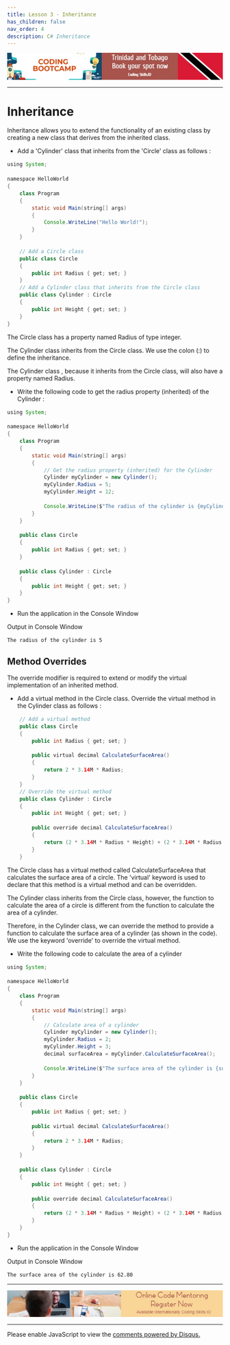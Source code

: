 ```yaml
---
title: Lesson 3 - Inheritance
has_children: false
nav_order: 4
description: C# Inheritance
---
```


[![ad](../img/bootcamp.jpg)](https://rclapp.com/bootcamp.html)

****

# Inheritance

Inheritance allows you to extend the functionality of an existing class by creating a new class that derives from the inherited class.

- Add a 'Cylinder' class that inherits from the 'Circle' class as follows :

```java
using System;

namespace HelloWorld
{
    class Program
    {
        static void Main(string[] args)
        {
            Console.WriteLine("Hello World!");
        }
    }
    
    // Add a Circle class
    public class Circle
    {
        public int Radius { get; set; }
    }
    // Add a Cylinder class that inherits from the Circle class
    public class Cylinder : Circle
    {
        public int Height { get; set; }
    }
}

```

The Circle class has a property named Radius of type integer. 

The Cylinder class inherits from the Circle class. We use the colon (:) to define the inheritance. 

The Cylinder class , because it inherits from the Circle class, will also have a property named Radius. 

- Write the following code to get the radius property (inherited) of the Cylinder :

```java
using System;

namespace HelloWorld
{
    class Program
    {
        static void Main(string[] args)
        {
            // Get the radius property (inherited) for the Cylinder
            Cylinder myCylinder = new Cylinder();
            myCylinder.Radius = 5;
            myCylinder.Height = 12;

            Console.WriteLine($"The radius of the cylinder is {myCylinder.Radius}");
        }
    }
    
    public class Circle
    {
        public int Radius { get; set; }
    }

    public class Cylinder : Circle
    {
        public int Height { get; set; }
    }
}
```

- Run the application in the Console Window

Output in Console Window

```
The radius of the cylinder is 5
```

## Method Overrides

The override modifier is required to extend or modify the virtual implementation of an inherited method.

-  Add a virtual method in the Circle class. Override the virtual method in the Cylinder class as follows :

```java
    // Add a virtual method
    public class Circle
    {
        public int Radius { get; set; }

        public virtual decimal CalculateSurfaceArea()
        {
            return 2 * 3.14M * Radius;
        }
    }
    // Override the virtual method
    public class Cylinder : Circle
    {
        public int Height { get; set; }

        public override decimal CalculateSurfaceArea()
        {
            return (2 * 3.14M * Radius * Height) + (2 * 3.14M * Radius * Radius);
        }
    }
```

The Circle class has a virtual method called CalculateSurfaceArea that calculates the surface area of a circle. The 'virtual' keyword is used to declare that this method is a virtual method and can be overridden. 

The Cylinder class inherits from the Circle class, however, the function to calculate the area of a circle is different from the function to calculate the area of a cylinder. 

Therefore, in the Cylinder class, we can override the method to provide a function to calculate the surface area of a cylinder (as shown in the code). We use the keyword 'override' to override the virtual method.

- Write the following code to calculate the area of a cylinder

```java
using System;

namespace HelloWorld
{
    class Program
    {
        static void Main(string[] args)
        {
            // Calculate area of a cylinder
            Cylinder myCylinder = new Cylinder();
            myCylinder.Radius = 2;
            myCylinder.Height = 3;
            decimal surfaceArea = myCylinder.CalculateSurfaceArea();

            Console.WriteLine($"The surface area of the cylinder is {surfaceArea}");
        }
    }

    public class Circle
    {
        public int Radius { get; set; }

        public virtual decimal CalculateSurfaceArea()
        {
            return 2 * 3.14M * Radius;
        }
    }

    public class Cylinder : Circle
    {
        public int Height { get; set; }

        public override decimal CalculateSurfaceArea()
        {
            return (2 * 3.14M * Radius * Height) + (2 * 3.14M * Radius * Radius);
        }
    }
}
```

- Run the application in the Console Window

Output in Console Window

```
The surface area of the cylinder is 62.80
```

****

[![ad](../img/online-mentoring.jpg)](https://rclapp.com/mentors.html)

****

<div id="disqus_thread"></div>
<script>
var disqus_config = function () {
this.page.url = 'https://csharpoop.tutorial.rclapp.com/lessons/lesson3.html';
this.page.identifier = 'a04-03'; 
};
(function() { 
var d = document, s = d.createElement('script');
s.src = 'https://coding-skills-io.disqus.com/embed.js';
s.setAttribute('data-timestamp', +new Date());
(d.head || d.body).appendChild(s);
})();
</script>
<noscript>Please enable JavaScript to view the <a href="https://disqus.com/?ref_noscript">comments powered by Disqus.</a></noscript>